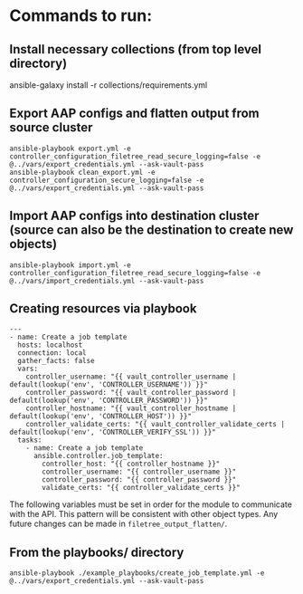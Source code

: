 # Commands to run:

## Install necessary collections (from top level directory)
ansible-galaxy install -r collections/requirements.yml

## Export AAP configs and flatten output from source cluster
```
ansible-playbook export.yml -e controller_configuration_filetree_read_secure_logging=false -e @../vars/export_credentials.yml --ask-vault-pass
ansible-playbook clean_export.yml -e controller_configuration_secure_logging=false -e @../vars/export_credentials.yml --ask-vault-pass
```

## Import AAP configs into destination cluster (source can also be the destination to create new objects)
```
ansible-playbook import.yml -e controller_configuration_filetree_read_secure_logging=false -e @../vars/import_credentials.yml --ask-vault-pass
```

## Creating resources via playbook
```
---
- name: Create a job template
  hosts: localhost
  connection: local
  gather_facts: false
  vars:
    controller_username: "{{ vault_controller_username | default(lookup('env', 'CONTROLLER_USERNAME')) }}"
    controller_password: "{{ vault_controller_password | default(lookup('env', 'CONTROLLER_PASSWORD')) }}"
    controller_hostname: "{{ vault_controller_hostname | default(lookup('env', 'CONTROLLER_HOST')) }}"
    controller_validate_certs: "{{ vault_controller_validate_certs | default(lookup('env', 'CONTROLLER_VERIFY_SSL')) }}" 
  tasks:
    - name: Create a job template
      ansible.controller.job_template:
        controller_host: "{{ controller_hostname }}"
        controller_username: "{{ controller_username }}"
        controller_password: "{{ controller_password }}"
        validate_certs: "{{ controller_validate_certs }}"
```
The following variables must be set in order for the module to communicate with the API. This pattern will be consistent with other object types.
Any future changes can be made in `filetree_output_flatten/`.

## From the playbooks/ directory
```
ansible-playbook ./example_playbooks/create_job_template.yml -e @../vars/export_credentials.yml --ask-vault-pass
```